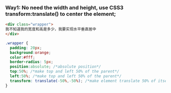 ### Way1: No need the width and height, use CSS3 transform:translate() to center the element;
```html
<div class="wrapper">
我不知道我的宽度和高是多少，我要实现水平垂直居中    
</div>
```
```css
.wrapper {
  padding: 20px;
  background:orange;
  color:#fff;
  border-radius: 5px;
  position:absolute; /*absolute position*/
  top:50%; /*make top and left 50% of the parent*/
  left:50%; /*make top and left 50% of the parent*/
  transform: translate(-50%,-50%); /*make element translate 50% of itself*/
}
```
